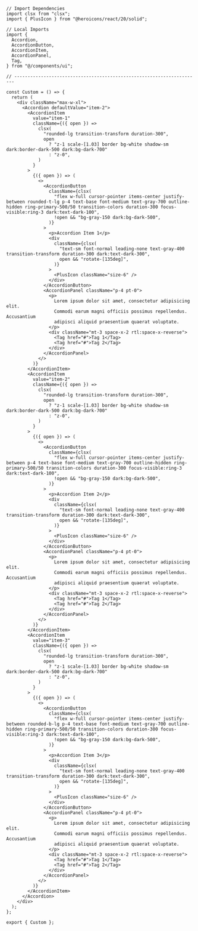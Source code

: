 ﻿```tsx
// Import Dependencies
import clsx from "clsx";
import { PlusIcon } from "@heroicons/react/20/solid";

// Local Imports
import {
  Accordion,
  AccordionButton,
  AccordionItem,
  AccordionPanel,
  Tag,
} from "@/components/ui";

// ----------------------------------------------------------------------

const Custom = () => {
  return (
    <div className="max-w-xl">
      <Accordion defaultValue="item-2">
        <AccordionItem
          value="item-1"
          className={({ open }) =>
            clsx(
              "rounded-lg transition-transform duration-300",
              open
                ? "z-1 scale-[1.03] border bg-white shadow-sm dark:border-dark-500 dark:bg-dark-700"
                : "z-0",
            )
          }
        >
          {({ open }) => (
            <>
              <AccordionButton
                className={clsx(
                  "flex w-full cursor-pointer items-center justify-between rounded-t-lg p-4 text-base font-medium text-gray-700 outline-hidden ring-primary-500/50 transition-colors duration-300 focus-visible:ring-3 dark:text-dark-100",
                  !open && "bg-gray-150 dark:bg-dark-500",
                )}
              >
                <p>Accordion Item 1</p>
                <div
                  className={clsx(
                    "text-sm font-normal leading-none text-gray-400 transition-transform duration-300 dark:text-dark-300",
                    open && "rotate-[135deg]",
                  )}
                >
                  <PlusIcon className="size-6" />
                </div>
              </AccordionButton>
              <AccordionPanel className="p-4 pt-0">
                <p>
                  Lorem ipsum dolor sit amet, consectetur adipisicing elit.
                  Commodi earum magni officiis possimus repellendus. Accusantium
                  adipisci aliquid praesentium quaerat voluptate.
                </p>
                <div className="mt-3 space-x-2 rtl:space-x-reverse">
                  <Tag href="#">Tag 1</Tag>
                  <Tag href="#">Tag 2</Tag>
                </div>
              </AccordionPanel>
            </>
          )}
        </AccordionItem>
        <AccordionItem
          value="item-2"
          className={({ open }) =>
            clsx(
              "rounded-lg transition-transform duration-300",
              open
                ? "z-1 scale-[1.03] border bg-white shadow-sm dark:border-dark-500 dark:bg-dark-700"
                : "z-0",
            )
          }
        >
          {({ open }) => (
            <>
              <AccordionButton
                className={clsx(
                  "flex w-full cursor-pointer items-center justify-between p-4 text-base font-medium text-gray-700 outline-hidden ring-primary-500/50 transition-colors duration-300 focus-visible:ring-3 dark:text-dark-100",
                  !open && "bg-gray-150 dark:bg-dark-500",
                )}
              >
                <p>Accordion Item 2</p>
                <div
                  className={clsx(
                    "text-sm font-normal leading-none text-gray-400 transition-transform duration-300 dark:text-dark-300",
                    open && "rotate-[135deg]",
                  )}
                >
                  <PlusIcon className="size-6" />
                </div>
              </AccordionButton>
              <AccordionPanel className="p-4 pt-0">
                <p>
                  Lorem ipsum dolor sit amet, consectetur adipisicing elit.
                  Commodi earum magni officiis possimus repellendus. Accusantium
                  adipisci aliquid praesentium quaerat voluptate.
                </p>
                <div className="mt-3 space-x-2 rtl:space-x-reverse">
                  <Tag href="#">Tag 1</Tag>
                  <Tag href="#">Tag 2</Tag>
                </div>
              </AccordionPanel>
            </>
          )}
        </AccordionItem>
        <AccordionItem
          value="item-3"
          className={({ open }) =>
            clsx(
              "rounded-lg transition-transform duration-300",
              open
                ? "z-1 scale-[1.03] border bg-white shadow-sm dark:border-dark-500 dark:bg-dark-700"
                : "z-0",
            )
          }
        >
          {({ open }) => (
            <>
              <AccordionButton
                className={clsx(
                  "flex w-full cursor-pointer items-center justify-between rounded-b-lg p-4 text-base font-medium text-gray-700 outline-hidden ring-primary-500/50 transition-colors duration-300 focus-visible:ring-3 dark:text-dark-100",
                  !open && "bg-gray-150 dark:bg-dark-500",
                )}
              >
                <p>Accordion Item 3</p>
                <div
                  className={clsx(
                    "text-sm font-normal leading-none text-gray-400 transition-transform duration-300 dark:text-dark-300",
                    open && "rotate-[135deg]",
                  )}
                >
                  <PlusIcon className="size-6" />
                </div>
              </AccordionButton>
              <AccordionPanel className="p-4 pt-0">
                <p>
                  Lorem ipsum dolor sit amet, consectetur adipisicing elit.
                  Commodi earum magni officiis possimus repellendus. Accusantium
                  adipisci aliquid praesentium quaerat voluptate.
                </p>
                <div className="mt-3 space-x-2 rtl:space-x-reverse">
                  <Tag href="#">Tag 1</Tag>
                  <Tag href="#">Tag 2</Tag>
                </div>
              </AccordionPanel>
            </>
          )}
        </AccordionItem>
      </Accordion>
    </div>
  );
};

export { Custom };

```
